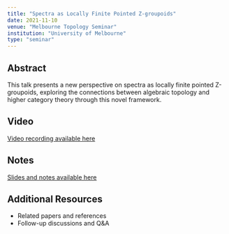 ```yaml
---
title: "Spectra as Locally Finite Pointed Z-groupoids"
date: 2021-11-10
venue: "Melbourne Topology Seminar"
institution: "University of Melbourne"
type: "seminar"
---
```


## Abstract

This talk presents a new perspective on spectra as locally finite pointed Z-groupoids, exploring the connections between algebraic topology and higher category theory through this novel framework.

<!--more-->

## Video

[Video recording available here](https://example.com/video-link-3)

## Notes

[Slides and notes available here](https://example.com/notes-link-3)

## Additional Resources

- Related papers and references
- Follow-up discussions and Q&A

